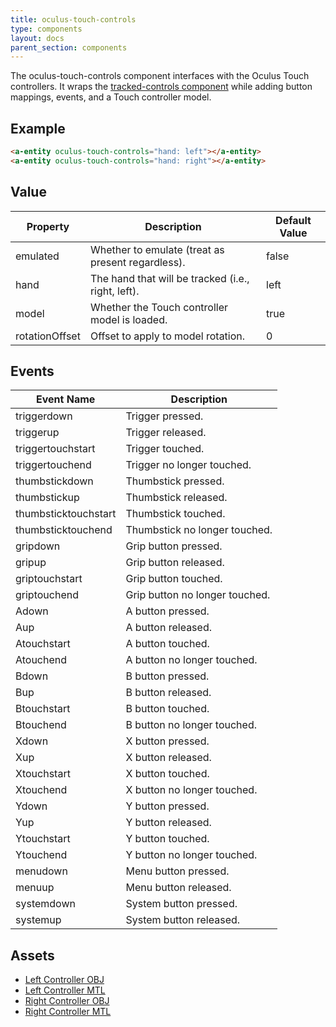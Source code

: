 ```yaml
---
title: oculus-touch-controls
type: components
layout: docs
parent_section: components
---
```


[trackedcontrols]: ./tracked-controls.md

The oculus-touch-controls component interfaces with the Oculus Touch controllers. It
wraps the [tracked-controls component][trackedcontrols] while adding button
mappings, events, and a Touch controller model.

## Example

```html
<a-entity oculus-touch-controls="hand: left"></a-entity>
<a-entity oculus-touch-controls="hand: right"></a-entity>
```

## Value

| Property             | Description                                        | Default Value        |
|----------------------|----------------------------------------------------|----------------------|
| emulated             | Whether to emulate (treat as present regardless).  | false                |
| hand                 | The hand that will be tracked (i.e., right, left). | left                 |
| model                | Whether the Touch controller model is loaded.      | true                 |
| rotationOffset       | Offset to apply to model rotation.                 | 0                    |

## Events

| Event Name           | Description                    |
| ----------           | -----------                    |
| triggerdown          | Trigger pressed.               |
| triggerup            | Trigger released.              |
| triggertouchstart    | Trigger touched.               |
| triggertouchend      | Trigger no longer touched.     |
| thumbstickdown       | Thumbstick pressed.            |
| thumbstickup         | Thumbstick released.           |
| thumbsticktouchstart | Thumbstick touched.            |
| thumbsticktouchend   | Thumbstick no longer touched.  |
| gripdown             | Grip button pressed.           |
| gripup               | Grip button released.          |
| griptouchstart       | Grip button touched.           |
| griptouchend         | Grip button no longer touched. |
| Adown                | A button pressed.              |
| Aup                  | A button released.             |
| Atouchstart          | A button touched.              |
| Atouchend            | A button no longer touched.    |
| Bdown                | B button pressed.              |
| Bup                  | B button released.             |
| Btouchstart          | B button touched.              |
| Btouchend            | B button no longer touched.    |
| Xdown                | X button pressed.              |
| Xup                  | X button released.             |
| Xtouchstart          | X button touched.              |
| Xtouchend            | X button no longer touched.    |
| Ydown                | Y button pressed.              |
| Yup                  | Y button released.             |
| Ytouchstart          | Y button touched.              |
| Ytouchend            | Y button no longer touched.    |
| menudown             | Menu button pressed.           |
| menuup               | Menu button released.          |
| systemdown           | System button pressed.         |
| systemup             | System button released.        |

## Assets

- [Left Controller OBJ](https://cdn.aframe.io/controllers/oculus/oculus-touch-controller-left.obj)
- [Left Controller MTL](https://cdn.aframe.io/controllers/oculus/oculus-touch-controller-left.mtl)
- [Right Controller OBJ](https://cdn.aframe.io/controllers/oculus/oculus-touch-controller-right.obj)
- [Right Controller MTL](https://cdn.aframe.io/controllers/oculus/oculus-touch-controller-right.mtl)
